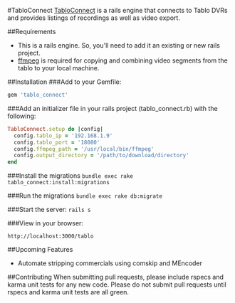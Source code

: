#TabloConnect
[TabloConnect](http://tridnguyen.github.io/tablo_connect/) is a rails engine that connects to Tablo DVRs and provides listings of recordings as well as video export.

##Requirements
* This is a rails engine.  So, you'll need to add it an existing or new rails project.
* [ffmpeg](https://www.ffmpeg.org/) is required for copying and combining video segments from the tablo to your local machine.

##Installation
###Add to your Gemfile:

```ruby
gem 'tablo_connect'
```

###Add an initializer file in your rails project (tablo_connect.rb) with the following:

```ruby
TabloConnect.setup do |config|
  config.tablo_ip = '192.168.1.9'
  config.tablo_port = '18080'
  config.ffmpeg_path = '/usr/local/bin/ffmpeg'
  config.output_directory = '/path/to/download/directory'
end
```

###Install the migrations
```bundle exec rake tablo_connect:install:migrations```

###Run the migrations
```bundle exec rake db:migrate```

###Start the server:
```rails s```

###View in your browser:

```
http://localhost:3000/tablo
```

##Upcoming Features
* Automate stripping commercials using comskip and MEncoder

##Contributing
When submitting pull requests, please include rspecs and karma unit tests for any new code.  Please do not submit pull requests
until rspecs and karma unit tests are all green.

